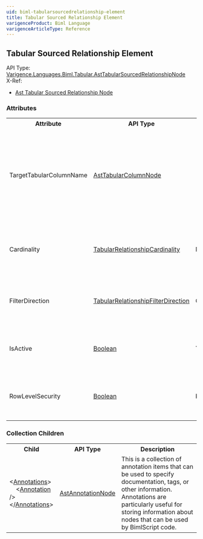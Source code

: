 ```yaml
---
uid: biml-tabularsourcedrelationship-element
title: Tabular Sourced Relationship Element
varigenceProduct: Biml Language
varigenceArticleType: Reference
---
```

## Tabular Sourced Relationship Element<div class="AssemblyInfoGroup"><div class="CrossReferenceGroup"><div class="CrossReferenceHeader">API Type:</div><div class="CrossReferenceValue"><a href="../api-reference/Varigence.Languages.Biml.Tabular.AstTabularSourcedRelationshipNode.html">Varigence.Languages.Biml.Tabular.AstTabularSourcedRelationshipNode</a></div></div><div class="CrossReferenceGroup"><div class="CrossReferenceHeader">X-Ref:</div><ul class="xrefRow"><li><a class='xref' href ="Varigence.Languages.Biml.Tabular.AstTabularSourcedRelationshipNode.html">Ast Tabular Sourced Relationship Node</a></li></ul></div></div><div class="AttributeGroup"><h3>Attributes</h3><table id="AttributeList" class="AttributeList"><tbody><tr><th class="AttributeNameColumnHeader">Attribute</th><th class="AttributeTypeColumnHeader">API Type</th><th class="AttributeDefaultColumnHeader">Default</th><th class="AttributeSummaryColumnHeader">Description</th></tr><tr class="ad0"><td class="AttributeName">TargetTabularColumnName</td><td class="AttributeType"><a href="../api-reference/Varigence.Languages.Biml.Tabular.AstTabularColumnNode.html">AstTabularColumnNode</a></td><td class="AttributeDefault">&nbsp;</td><td class="AttributeSummary"><div class ="SummaryItem">Specifies a reference to the target column that this column has a relationship to. This is a required reference to an existing definiton.</div></td></tr><tr class="ad1"><td class="AttributeName">Cardinality</td><td class="AttributeType"><a href="../api-reference/Varigence.Languages.Biml.Tabular.TabularRelationshipCardinality.html">TabularRelationshipCardinality</a></td><td class="AttributeDefault">ManyToOne</td><td class="AttributeSummary"><div class ="SummaryItem">Specifies one-to-one or one-to-many cardinality for this relationship. </div></td></tr><tr class="ad0"><td class="AttributeName">FilterDirection</td><td class="AttributeType"><a href="../api-reference/Varigence.Languages.Biml.Tabular.TabularRelationshipFilterDirection.html">TabularRelationshipFilterDirection</a></td><td class="AttributeDefault">OneDirection</td><td class="AttributeSummary"><div class ="SummaryItem">Specifies a one or two-way filter direction for this relationship. </div></td></tr><tr class="ad1"><td class="AttributeName">IsActive</td><td class="AttributeType"><a href="https://msdn.microsoft.com/en-us/library/System.Boolean.aspx">Boolean</a></td><td class="AttributeDefault">True</td><td class="AttributeSummary"><div class ="SummaryItem">Specifies whether or not this column relationship is active. </div></td></tr><tr class="ad0"><td class="AttributeName">RowLevelSecurity</td><td class="AttributeType"><a href="https://msdn.microsoft.com/en-us/library/System.Boolean.aspx">Boolean</a></td><td class="AttributeDefault">False</td><td class="AttributeSummary"><div class ="SummaryItem">Enables or disables row-level security for this relationship. </div></td></tr></tbody></table></div><div class="ChildGroup">### Collection Children<table id="ChildList" class="ChildList"><tbody><tr><th class="ChildNameColumnHeader">Child</th><th class="ChildTypeColumnHeader">API Type</th><th class="ChildSummaryColumnHeader">Description</th></tr><tr class="cd0"><td class="ChildName"><span class="punc">&lt;</span><a href=Varigence.Languages.Biml.AstNode_Annotations.html">Annotations</a><span class="punc">&gt;</span><br />&nbsp;&nbsp;&nbsp;&nbsp;<span class="punc">&lt;</span><a href=Varigence.Languages.Biml.AstAnnotationNode.html">Annotation</a> <span class="punc">/&gt;</span><br /><span class="punc">&lt;/</span><a href=Varigence.Languages.Biml.AstNode_Annotations.html">Annotations</a><span class="punc">&gt;</span></td><td class="ChildType"><a href="../api-reference/Varigence.Languages.Biml.AstAnnotationNode.html">AstAnnotationNode</a></td><td class="ChildSummary"><div class ="SummaryItem">This is a collection of annotation items that can be used to specify documentation, tags, or other information.  Annotations are particularly useful for storing information about nodes that can be used by BimlScript code. </div> </td></tr></tbody></table></div>